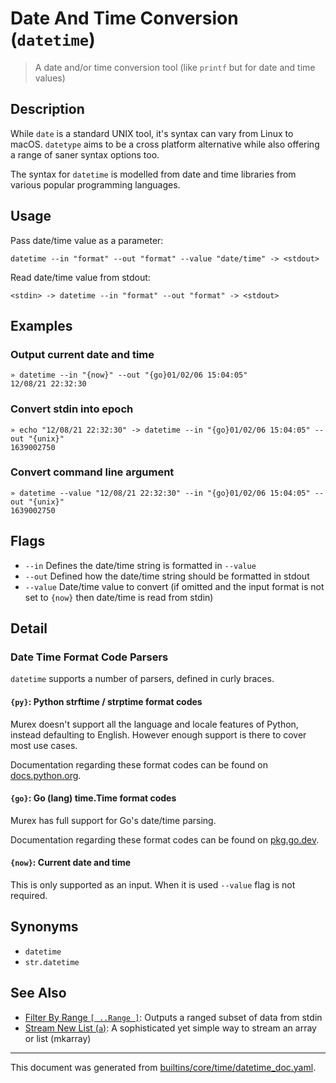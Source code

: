 # Date And Time Conversion (`datetime`)

> A date and/or time conversion tool (like `printf` but for date and time values)

## Description

While `date` is a standard UNIX tool, it's syntax can vary from Linux to macOS.
`datetype` aims to be a cross platform alternative while also offering a range
of saner syntax options too.

The syntax for `datetime` is modelled from date and time libraries from various
popular programming languages.

## Usage

Pass date/time value as a parameter:

```
datetime --in "format" --out "format" --value "date/time" -> <stdout>
```

Read date/time value from stdout:

```
<stdin> -> datetime --in "format" --out "format" -> <stdout>
```

## Examples

### Output current date and time

```
» datetime --in "{now}" --out "{go}01/02/06 15:04:05"
12/08/21 22:32:30
```

### Convert stdin into epoch

```
» echo "12/08/21 22:32:30" -> datetime --in "{go}01/02/06 15:04:05" --out "{unix}"
1639002750
```

### Convert command line argument

```
» datetime --value "12/08/21 22:32:30" --in "{go}01/02/06 15:04:05" --out "{unix}"
1639002750
```

## Flags

* `--in`
    Defines the date/time string is formatted in `--value`
* `--out`
    Defined how the date/time string should be formatted in stdout
* `--value`
    Date/time value to convert (if omitted and the input format is not set to `{now}` then date/time is read from stdin)

## Detail

### Date Time Format Code Parsers

`datetime` supports a number of parsers, defined in curly braces.

#### `{py}`: Python strftime / strptime format codes

Murex doesn't support all the language and locale features of Python, instead
defaulting to English. However enough support is there to cover most use cases.

Documentation regarding these format codes can be found on [docs.python.org](https://docs.python.org/3/library/datetime.html#strftime-and-strptime-behavior).

#### `{go}`: Go (lang) time.Time format codes

Murex has full support for Go's date/time parsing.

Documentation regarding these format codes can be found on [pkg.go.dev](https://pkg.go.dev/time#pkg-constants).

#### `{now}`: Current date and time

This is only supported as an input. When it is used `--value` flag is not
required.

## Synonyms

* `datetime`
* `str.datetime`


## See Also

* [Filter By Range `[ ..Range ]`](../parser/range.md):
  Outputs a ranged subset of data from stdin
* [Stream New List (`a`)](../commands/a.md):
  A sophisticated yet simple way to stream an array or list (mkarray)

<hr/>

This document was generated from [builtins/core/time/datetime_doc.yaml](https://github.com/lmorg/murex/blob/master/builtins/core/time/datetime_doc.yaml).